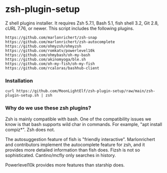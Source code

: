 # zsh-plugin-setup
 Z shell plugins installer. It requires Zsh 5.7.1, Bash 5.1, fish shell 3.2, Git 2.8, cURL 7.76, or newer. This script includes the following plugins.

    https://github.com/marlonrichert/zsh-snap
    https://github.com/marlonrichert/zsh-autocomplete
    https://github.com/ohmyzsh/ohmyzsh
    https://github.com/romkatv/powerlevel10k
    https://github.com/ohmybash/oh-my-bash
    https://github.com/akinomyoga/ble.sh
    https://github.com/oh-my-fish/oh-my-fish
    https://github.com/rcaloras/bashhub-client


### Installation
`curl https://github.com/MoonLightElf/zsh-plugin-setup/raw/main/zsh-plugin-setup.sh | zsh`

### Why do we use these zsh plugins?
Zsh is mainly compatible with bash. One of the compatibility issues we know is that bash supports wild char in commands. For example, "apt install compiz*". Zsh does not. 

The autosuggestion feature of fish is "friendly interactive". Marlonrichert and contributors implement the autocomplete feature for zsh, and it provides more detailed information than fish does. Fizsh is not so sophisticated. Cantino/mcfly only searches in history.

Powerlevel10k provides more features than starship does.

